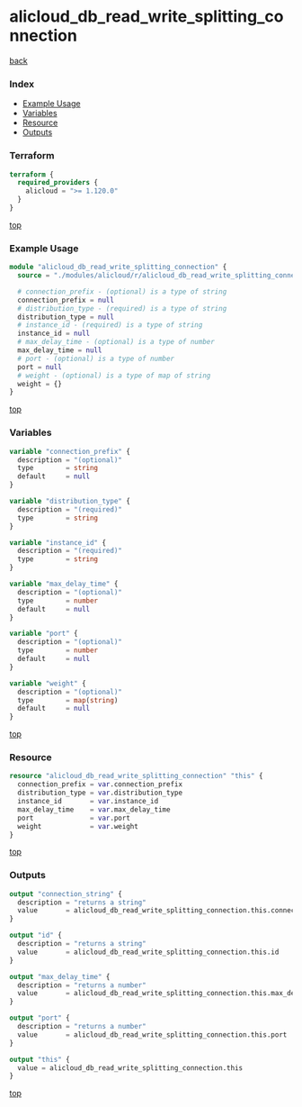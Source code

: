 # alicloud_db_read_write_splitting_connection

[back](../alicloud.md)

### Index

- [Example Usage](#example-usage)
- [Variables](#variables)
- [Resource](#resource)
- [Outputs](#outputs)

### Terraform

```terraform
terraform {
  required_providers {
    alicloud = ">= 1.120.0"
  }
}
```

[top](#index)

### Example Usage

```terraform
module "alicloud_db_read_write_splitting_connection" {
  source = "./modules/alicloud/r/alicloud_db_read_write_splitting_connection"

  # connection_prefix - (optional) is a type of string
  connection_prefix = null
  # distribution_type - (required) is a type of string
  distribution_type = null
  # instance_id - (required) is a type of string
  instance_id = null
  # max_delay_time - (optional) is a type of number
  max_delay_time = null
  # port - (optional) is a type of number
  port = null
  # weight - (optional) is a type of map of string
  weight = {}
}
```

[top](#index)

### Variables

```terraform
variable "connection_prefix" {
  description = "(optional)"
  type        = string
  default     = null
}

variable "distribution_type" {
  description = "(required)"
  type        = string
}

variable "instance_id" {
  description = "(required)"
  type        = string
}

variable "max_delay_time" {
  description = "(optional)"
  type        = number
  default     = null
}

variable "port" {
  description = "(optional)"
  type        = number
  default     = null
}

variable "weight" {
  description = "(optional)"
  type        = map(string)
  default     = null
}
```

[top](#index)

### Resource

```terraform
resource "alicloud_db_read_write_splitting_connection" "this" {
  connection_prefix = var.connection_prefix
  distribution_type = var.distribution_type
  instance_id       = var.instance_id
  max_delay_time    = var.max_delay_time
  port              = var.port
  weight            = var.weight
}
```

[top](#index)

### Outputs

```terraform
output "connection_string" {
  description = "returns a string"
  value       = alicloud_db_read_write_splitting_connection.this.connection_string
}

output "id" {
  description = "returns a string"
  value       = alicloud_db_read_write_splitting_connection.this.id
}

output "max_delay_time" {
  description = "returns a number"
  value       = alicloud_db_read_write_splitting_connection.this.max_delay_time
}

output "port" {
  description = "returns a number"
  value       = alicloud_db_read_write_splitting_connection.this.port
}

output "this" {
  value = alicloud_db_read_write_splitting_connection.this
}
```

[top](#index)